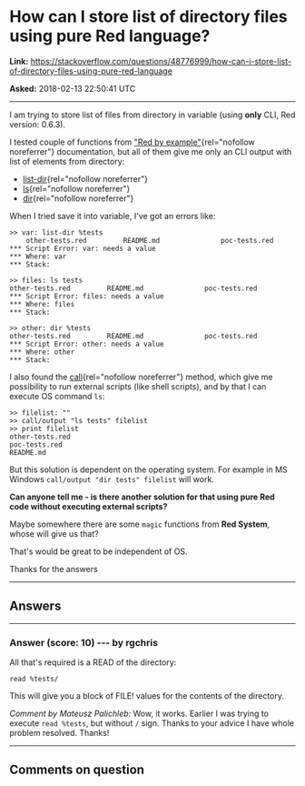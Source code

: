 # How can I store list of directory files using pure Red language?

**Link:**
<https://stackoverflow.com/questions/48776999/how-can-i-store-list-of-directory-files-using-pure-red-language>

**Asked:** 2018-02-13 22:50:41 UTC

------------------------------------------------------------------------

I am trying to store list of files from directory in variable (using
**only** CLI, Red version: 0.6.3).

I tested couple of functions from [\"Red by
example\"](http://www.red-by-example.org/#cat-f01){rel="nofollow noreferrer"}
documentation, but all of them give me only an CLI output with list of
elements from directory:

-   [list-dir](http://www.red-by-example.org/#list-dir){rel="nofollow noreferrer"}
-   [ls](http://www.red-by-example.org/#ls){rel="nofollow noreferrer"}
-   [dir](http://www.red-by-example.org/#dir){rel="nofollow noreferrer"}

When I tried save it into variable, I\'ve got an errors like:

    >> var: list-dir %tests
        other-tests.red         README.md               poc-tests.red      
    *** Script Error: var: needs a value
    *** Where: var
    *** Stack: 

    >> files: ls tests
    other-tests.red         README.md               poc-tests.red       
    *** Script Error: files: needs a value
    *** Where: files
    *** Stack:  

    >> other: dir %tests
    other-tests.red         README.md               poc-tests.red       
    *** Script Error: other: needs a value
    *** Where: other
    *** Stack:  

I also found the
[call](http://www.red-by-example.org/#call){rel="nofollow noreferrer"}
method, which give me possibility to run external scripts (like shell
scripts), and by that I can execute OS command `ls`:

    >> filelist: ""
    >> call/output "ls tests" filelist
    >> print filelist
    other-tests.red
    poc-tests.red
    README.md

But this solution is dependent on the operating system. For example in
MS Windows `call/output "dir tests" filelist` will work.

**Can anyone tell me - is there another solution for that using pure Red
code without executing external scripts?**

Maybe somewhere there are some `magic` functions from **Red System**,
whose will give us that?

That\'s would be great to be independent of OS.

Thanks for the answers

------------------------------------------------------------------------

## Answers

------------------------------------------------------------------------

### Answer (score: 10) --- by rgchris

All that\'s required is a READ of the directory:

    read %tests/

This will give you a block of FILE! values for the contents of the
directory.

*Comment by Mateusz Palichleb:* Wow, it works. Earlier I was trying to
execute `read %tests`, but without `/` sign. Thanks to your advice I
have whole problem resolved. Thanks!

------------------------------------------------------------------------

## Comments on question
